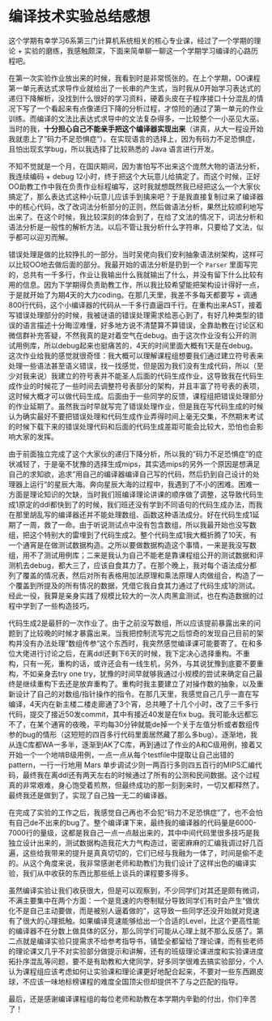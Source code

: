 # 编译技术实验总结感想

这个学期有幸学习6系第三门计算机系统相关的核心专业课，经过了一个学期的理论 + 实验的磨练，我感触颇深，下面来简单聊一聊这一个学期学习编译的心路历程吧。

在第一次实验作业放出来的时候，我看到时是非常慌张的。在上个学期，OO课程第一单元表达式求导作业就给出了一长串的产生式，当时我从0开始学习表达式的递归下降解析，没找到什么很好的学习资料，硬着头皮在子程序接口十分混乱的情况下写了一个看起来有点像递归下降的分析过程，才惊险的通过了第一单元的作业训练。而编译的文法比表达式求导中的文法复杂得多，一比较整个一小巫见大巫。当时的我，**十分担心自己不能亲手把这个编译器实现出来**（讲真，从大一程设开始我就患上了”码力不足恐惧症“）。在实现语言的选择上，因为有码力不足恐惧症，且怕出现玄学bug，所以我选择了比较熟悉的 Java 语言进行开发。

不知不觉就是一个月，在国庆期间，因为害怕写不出来这个庞然大物的语法分析，我连续编码 + debug 12小时，终于把这个大玩意儿给搞定了。而这个时候，正好OO助教工作中我在负责作业标程编写，这时我就想既然我已经把这么一个大家伙搞定了，那么表达式这种小玩意儿应该手到擒来吧？于是我直接复制过来了编译器中的核心代码，改了改词法分析部分的正则，然后做语法分析，果然比较顺利地写出来了。在这个时候，我比较深刻的体会到了，在给了文法的情况下，词法分析和语法分析是一般性的解析方法。以后不管让我分析什么字符串，只要给了文法，似乎都可以迎刃而解。

错误处理是做的比较挣扎的一部分。当时吴佬向我们安利抽象语法树架构，这样可以比较OO地去做后面的部分。我最开始的语法分析是扔到一个 `Parser` 里面写完的，总共有一千多行，作业让我输出什么我就输出了什么，并没有留下什么比较有用的信息。因为下学期得负责助教工作，所以我比较希望能把架构设计得好一点，于是就开始了为期4天的大力coding。在那几天里，我差不多每天都要写 + 调通800行代码，这个小编译器的代码从一千多行直逼四千行。在重构出来AST，接着写错误处理部分的时候，我被谜语的错误处理需求给恶心到了，有好几种类型的错误的语言描述十分晦涩难懂，好多地方说不清楚算不算错误，全靠助教在讨论区和微信群补充答疑，不然我真的是对着空气在debug。由于这次作业没有公开的测试用例库，所以debug起来也挺痛苦的，4天的时间里面大概有1天是在debug。这次作业给我的感觉就很奇怪：我大概可以理解课程组想要我们通过建立符号表来处理一些语法甚至语义错误，找一找感觉，但是因为我们没有生成代码，所以（至少对我来说）我建立的符号表并不能圣人后面的代码生成作业，这导致我在代码生成作业的时候花了一些时间去调整符号表部分的架构，并且丰富了符号表的表项，这时候大概才可以做代码生成。后面由于一些同学的反馈，课程组把错误处理部分的作业延期了。虽然我当时早就写完了错误处理作业，但是我在写代码生成的时候认为确实最好不要把错误处理和代码生成作业弄得时间上毫无交集，不然期末考试的时候下载下来的错误处理代码和后面的代码生成差距可能会比较大，恐怕也会影响大家的发挥。

由于前面独立完成了这个大家伙的递归下降分析，所以我的”码力不足恐惧症“的症状减轻了，于是毫不犹豫的选择生成mips，其实选mips的另外一个原因是想满足自己的求知欲，追求”用自己的编译器编译自己写的代码，然后扔到自己设计的处理器上运行“的星辰大海。奔向星辰大海的过程中，我遇到了不小的困难。困难一方面是理论知识的欠缺，当时我们班编译理论讲课的顺序做了调整，这导致代码生成1原定的ddl都快到了的时候，我们班还没有学到不同语句的代码生成办法，而我在那里胡乱写的编译器还并不能处理数组、函数这种语法成分。好在代码生成1延期了一周，救了一命。由于听说测试点中没有包含数组，所以我最开始也没写数组，把这个特别大的雷埋到了代码生成2。整个代码生成1我大概折腾了10天，有一个通宵是在做测试数据构造。之所以要做数据构造这个事情，一来是我没写数组，用不了测试用例库；二来是我认为自己不能老是靠课程组公开的测试数据和评测机去debug，都大三了，应该自食其力了。在那个晚上，我对每个语法成分都列了覆盖的情况表，然后对所有表格用加法原理和乘法原理人肉做组合，构造了一个覆盖到所提及的所有情况的数据，凭借它我自食其力通过了代码生成1的测试。经此一役，我算是亲身实践了规模比较大的一次人肉黑盒测试，也在构造数据的过程中学到了一些构造技巧。

代码生成2是最肝的一次作业了。由于之前没写数组，所以应该提前暴露出来的问题到了比较晚的时候才暴露出来。当我把控制流写完之后惊奇的发现自己目前的架构并没有办法处理”数组传参“这个东西时，我突然感觉编译课可能要寄了。在和多位大佬进行讨论之后，在离ddl还剩下6天的时候，我下定决心选择重构。不重构，只有一死，重构的话，或许还会有一线生机，另外，与其说犹豫到底要不要重构，不如亲身去try one try，犹豫的时间早就够我通过小规模的尝试来确定自己最终是继续重构下去还是放弃重构了。重构时我主要建立了对操作数的抽象，以及重新设计了自己的对数组/指针操作的指令。在那几天里，我感觉自己几乎一直在写编译，4天内在新主楼二楼走廊通了3个宵，总共睡了十几个小时，改了三千多行代码，提交了接近50发commit，其中有接近40发是在fix bug。我可能永远都忘不了，在某个通宵的夜晚，平均每30分钟就能de掉一个关于左值分析或者数组传参的bug的情形（这短短的四百多行代码里面居然藏了那么多bug）。逐渐地，我从连C库都WA一多半，逐渐到AK了C库，再到通过了作业的A和C级用例，接着又开始一个一个地啃B级用例，一点一点从每个testfile中提取让自己出错的pattern，一行一行地用 Mars 单步调试少则一两百行多则四五百行的MIPS汇编代码，最终我在离ddl还有两天左右的时候通过了所有的公测和民间数据。这个过程真的非常艰难，身心饱受着煎熬，但最终成功的那一刻到来时，一切又都释然了。最终我还是做到了，实现了自己独一无二的编译器。

在完成了实验的工作之后，我感觉自己再也不会犯“码力不足恐惧症”了，也不会怕有自己de不出来的bug了。整个编译课下来，最终我的编译器的代码量是6000-7000行的量级，这都是我自己一点一点敲出来的，其中中间代码里很多技巧是我独立设计出来的，测试数据构造我花大力气构造过，密密麻麻的汇编我调过好几百遍，这些给我带来的提升是真真切切的，它们已经与我融为一体了，时间是偷不走的。从这个角度来说，我非常感谢老师和助教们为我们设计了这样出色的编译实验，我们从中收获的东西比那些纸上谈兵的课程要多得多。

虽然编译实验让我们收获很大，但是可以观察到，不少同学们对其还是颇有微词，不满主要集中在两个方面：一个是竞速的内卷制赋分导致同学们有时会产生“做优化不是自己主动要做，而是被别人逼着做的”，这导致一些同学还没开始就对竞速有了很大的心理抵触。如果编译竞速能够给出一个合适的Level，比这个更高性能的编译器不在分数上做具体的区分，那么同学们可能从心理上就不那么反感了。第二点就是编译实验只提需求不给参考指导书，铺垫全都留给了理论课，而有些老师的理论课又几乎不对实验部分做提示和讲解，还有的班级理论课进度和实验课进度拓扑序混乱等问题，要不是有助教和大佬同学，好多同学很难去搞实验部分，个人认为课程组应该考虑如何让实验课和理论课更好地配合起来，不要对一些东西踢皮球，不应该一味地标榜课程的难度全国顶尖但却提供不了与之匹配的指导。

最后，还是感谢编译课程组的每位老师和助教在本学期内辛勤的付出，你们辛苦了！
